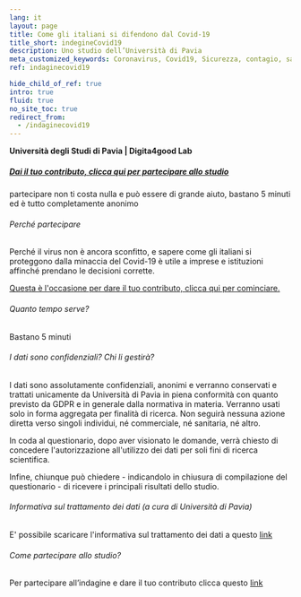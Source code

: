 ```yaml
---
lang: it
layout: page
title: Come gli italiani si difendono dal Covid-19
title_short: indegineCovid19
description: Uno studio dell’Università di Pavia
meta_customized_keywords: Coronavirus, Covid19, Sicurezza, contagio, sanità, virus, contatti, mascherina, questionari, indagine, volontariato, no profit, beneficienza
ref: indaginecovid19

hide_child_of_ref: true
intro: true
fluid: true
no_site_toc: true
redirect_from:
  - /indaginecovid19
---
```


<div class="container indagineCovid19_container">
    <div class="row">
        <div class="col-12 col-lg-10 offset-lg-1">
            <p><b>Università degli Studi di Pavia | Digita4good Lab</b></p>
        </div>
    </div>
    <div class="row indagineCovid19_box">
        <div class="col-12 col-lg-10 offset-lg-1">
            <h5>
                <a href="https://forms.gle/svUWNq4XURRYSgN8A" target="_blank">Dai il tuo contributo, clicca qui per partecipare allo studio</a>
            </h5>
            <p>partecipare non ti costa nulla e può essere di grande aiuto, bastano 5 minuti ed è tutto completamente anonimo</p>
        </div>
    </div>
    <div class="row indagineCovid19_box-noBorder">
        <div class="col-12 col-lg-10">
            <h6>Perché partecipare</h6>
            <p>Perché il virus non è ancora sconfitto, e sapere come gli italiani si proteggono dalla minaccia del Covid-19 è utile a imprese e istituzioni affinché prendano le decisioni corrette.</p>
            <p>
                <a href="https://docs.google.com/forms/d/e/1FAIpQLSdlzlpYy8naGLi970LcYO6Sb6DVjOZetZPiARDBboxZzlpalg/viewform?usp=send_form" target="_blank">Questa è l'occasione per dare il tuo contributo, clicca qui per cominciare.</a>
            </p>
        </div>
    </div>
    <div class="row indagineCovid19_box-noBorder">
        <div class="col-12 col-lg-10">
            <h6>Quanto tempo serve?</h6>
            <p>Bastano 5 minuti</p>
        </div>
    </div>
    <div class="row indagineCovid19_box-noBorder">
        <div class="col-12 col-lg-10">
            <h6>I dati sono confidenziali? Chi li gestirà?</h6>
            <p>I dati sono assolutamente confidenziali, anonimi e verranno conservati e trattati unicamente da Università di Pavia in piena conformità con quanto previsto da GDPR e in generale dalla normativa in materia. Verranno usati solo in forma aggregata per finalità di ricerca. Non seguirà nessuna azione diretta verso singoli individui, né commerciale, né sanitaria, né altro.</p>
            <p>In coda al questionario, dopo aver visionato le domande, verrà chiesto di concedere l'autorizzazione all'utilizzo dei dati per soli fini di ricerca scientifica.</p>
            <p>Infine, chiunque può chiedere - indicandolo in chiusura di compilazione del questionario - di ricevere i principali risultati dello studio.</p>
        </div>
    </div>
    <div class="row indagineCovid19_box-noBorder">
        <div class="col-12 col-lg-10">
            <h6>Informativa sul trattamento dei dati (a cura di Università di Pavia)</h6>
            <p>
                E' possibile scaricare l'informativa sul trattamento dei dati a questo <a href="https://drive.google.com/file/d/166qXGaUGh3HJrc1aEN_vowJIVtlh8Zjs/view" target="_blank">link</a>
            </p>
        </div>
    </div>
    <div class="row indagineCovid19_box-noBorder">
        <div class="col-12 col-lg-10">
            <h6>Come partecipare allo studio?</h6>
            <p>
                Per partecipare all’indagine e dare il tuo contributo clicca questo <a href="https://forms.gle/svUWNq4XURRYSgN8A" target="_blank">link</a>
            </p>
            <br />
        </div>
    </div>
</div>




